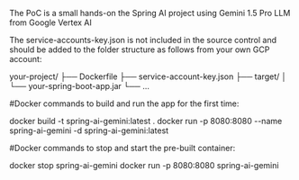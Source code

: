 The PoC is a small hands-on the Spring AI project using Gemini 1.5 Pro LLM from Google Vertex AI

The service-accounts-key.json is not included in the source control and should be added to the folder structure as follows from your own GCP account:

your-project/
├── Dockerfile
├── service-account-key.json
├── target/
│   └── your-spring-boot-app.jar
└── ...

#Docker commands to build and run the app for the first time:

docker build -t spring-ai-gemini:latest .
docker run -p 8080:8080 --name spring-ai-gemini -d spring-ai-gemini:latest

#Docker commands to stop and start the pre-built container:

docker stop spring-ai-gemini
docker run -p 8080:8080 spring-ai-gemini